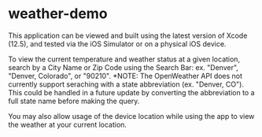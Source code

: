 # weather-demo

This application can be viewed and built using the latest version of Xcode (12.5), and tested via the iOS Simulator or on a physical iOS device. 

To view the current temperature and weather status at a given location, search by a City Name or Zip Code using the Search Bar: ex. "Denver", "Denver, Colorado", or "90210". \*NOTE: The OpenWeather API does not currently support seraching with a state abbreviation (ex. "Denver, CO"). This could be handled in a future update by converting the abbreviation to a full state name before making the query.

You may also allow usage of the device location while using the app to view the weather at your current location.
